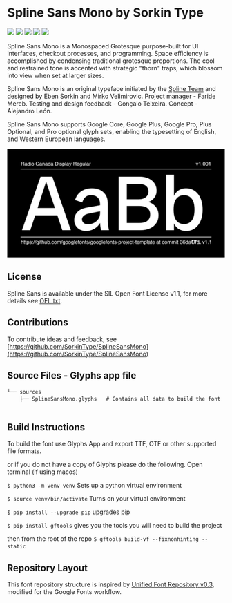 

Spline Sans Mono by Sorkin Type
===========================

[![][Fontbakery]](https://SorkinType.github.io/SplineMono/fontbakery/fontbakery-report.html)
[![][Universal]](https://SorkinType.github.io/SplineMono/fontbakery/fontbakery-report.html)
[![][GF Profile]](https://SorkinType.github.io/SplineMono/fontbakery/fontbakery-report.html)
[![][Outline Correctness]](https://SorkinType.github.io/SplineMono/fontbakery/fontbakery-report.html)
[![][Shaping]](https://SorkinType.github.io/SplineMono/fontbakery/fontbakery-report.html)

[Fontbakery]: https://img.shields.io/endpoint?url=https%3A%2F%2Fraw.githubusercontent.com%2FSorkinType%2FSplineMono%2Fgh-pages%2Fbadges%2Foverall.json
[GF Profile]: https://img.shields.io/endpoint?url=https%3A%2F%2Fraw.githubusercontent.com%2FSorkinType%2FSplineMono%2Fgh-pages%2Fbadges%2FGoogleFonts.json
[Outline Correctness]: https://img.shields.io/endpoint?url=https%3A%2F%2Fraw.githubusercontent.com%2FSorkinType%2FSplineMono%2Fgh-pages%2Fbadges%2FOutlineCorrectnessChecks.json
[Shaping]: https://img.shields.io/endpoint?url=https%3A%2F%2Fraw.githubusercontent.com%2FSorkinType%2FSplineMono%2Fgh-pages%2Fbadges%2FShapingChecks.json
[Universal]: https://img.shields.io/endpoint?url=https%3A%2F%2Fraw.githubusercontent.com%2FSorkinType%2FSplineMono%2Fgh-pages%2Fbadges%2FUniversal.json



Spline Sans Mono is a Monospaced Grotesque purpose-built for UI interfaces, checkout processes, and programming. Space efficiency is accomplished by condensing traditional grotesque proportions. The cool and restrained tone is accented with strategic "thorn" traps, which blossom into view when set at larger sizes.

Spline Sans Mono is an original typeface initiated by the <a href="https://spline.design/">Spline Team</a> and designed by Eben Sorkin and Mirko Velimirovic.
Project manager - Faride Mereb. Testing and design feedback - Gonçalo Teixeira. Concept - Alejandro León.

Spline Sans Mono supports Google Core, Google Plus, Google Pro, Plus Optional, and Pro optional glyph sets, enabling the typesetting of English, and Western European languages.

![Sample Image](documentation/image1.png)



License
-------

Spline Sans is available under the SIL Open Font License v1.1, for more details see [OFL.txt](OFL.txt).

Contributions
-------------


To contribute ideas and feedback, see [https://github.com/SorkinType/SplineSansMono](https://github.com/SorkinType/SplineSansMono)


Source Files - Glyphs app file
------------

```
└── sources
    ├── SplineSansMono.glyphs	# Contains all data to build the font


```

Build Instructions 
------------------

To build the font use Glyphs App and export TTF, OTF or other supported file formats.

or if you do not have a copy of Glyphs please do the following.
Open terminal (if using macos)

`$ python3 -m venv venv`
Sets up a python virtual environment

`$ source venv/bin/activate`
Turns on your virtual environment

`$ pip install --upgrade pip`
upgrades pip

`$ pip install gftools`
gives you the tools you will need to build the project

then from the root of the repo 
`$ gftools build-vf --fixnonhinting --static`

## Repository Layout

This font repository structure is inspired by [Unified Font Repository v0.3](https://github.com/unified-font-repository/Unified-Font-Repository), modified for the Google Fonts workflow.
